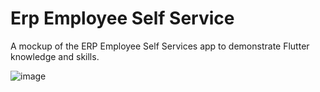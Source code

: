 # Erp Employee Self Service

A mockup of the ERP Employee Self Services app to demonstrate Flutter knowledge and skills.

![image](https://user-images.githubusercontent.com/63063256/202613457-d37b0acf-2021-4b0f-9e3c-d175e44e1ca9.png)

